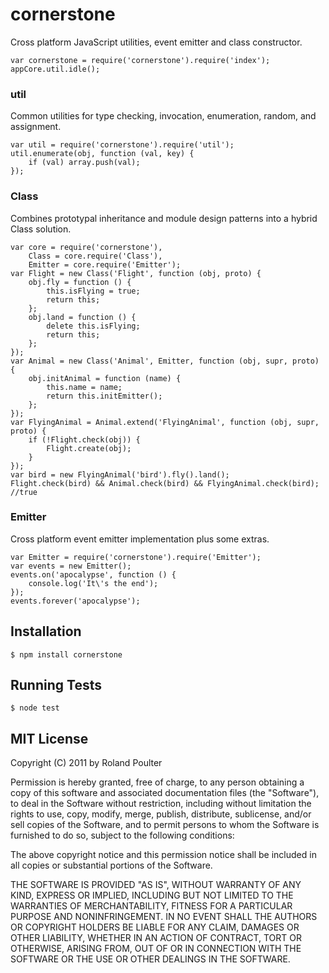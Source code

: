 # cornerstone

Cross platform JavaScript utilities, event emitter and class constructor.

	var cornerstone = require('cornerstone').require('index');
	appCore.util.idle();

### util

Common utilities for type checking, invocation, enumeration, random, and assignment.

	var util = require('cornerstone').require('util');
	util.enumerate(obj, function (val, key) {
		if (val) array.push(val);
	});

### Class

Combines prototypal inheritance and module design patterns into a hybrid Class solution.

	var core = require('cornerstone'),
	    Class = core.require('Class'),
	    Emitter = core.require('Emitter');
	var Flight = new Class('Flight', function (obj, proto) {
		obj.fly = function () {
			this.isFlying = true;
			return this;
		};
		obj.land = function () {
			delete this.isFlying;
			return this;
		};
	});
	var Animal = new Class('Animal', Emitter, function (obj, supr, proto) {
		obj.initAnimal = function (name) {
			this.name = name;
			return this.initEmitter();
		};
	});
	var FlyingAnimal = Animal.extend('FlyingAnimal', function (obj, supr, proto) {
		if (!Flight.check(obj)) {
			Flight.create(obj);
		}
	});
	var bird = new FlyingAnimal('bird').fly().land();
	Flight.check(bird) && Animal.check(bird) && FlyingAnimal.check(bird); //true

### Emitter

Cross platform event emitter implementation plus some extras.

	var Emitter = require('cornerstone').require('Emitter');
	var events = new Emitter();
	events.on('apocalypse', function () {
		console.log('It\'s the end');
	});
	events.forever('apocalypse');

## Installation

	$ npm install cornerstone

## Running Tests

	$ node test

## MIT License 

Copyright (C) 2011 by Roland Poulter

Permission is hereby granted, free of charge, to any person obtaining a copy
of this software and associated documentation files (the "Software"), to deal
in the Software without restriction, including without limitation the rights
to use, copy, modify, merge, publish, distribute, sublicense, and/or sell
copies of the Software, and to permit persons to whom the Software is
furnished to do so, subject to the following conditions:

The above copyright notice and this permission notice shall be included in
all copies or substantial portions of the Software.

THE SOFTWARE IS PROVIDED "AS IS", WITHOUT WARRANTY OF ANY KIND, EXPRESS OR
IMPLIED, INCLUDING BUT NOT LIMITED TO THE WARRANTIES OF MERCHANTABILITY,
FITNESS FOR A PARTICULAR PURPOSE AND NONINFRINGEMENT. IN NO EVENT SHALL THE
AUTHORS OR COPYRIGHT HOLDERS BE LIABLE FOR ANY CLAIM, DAMAGES OR OTHER
LIABILITY, WHETHER IN AN ACTION OF CONTRACT, TORT OR OTHERWISE, ARISING FROM,
OUT OF OR IN CONNECTION WITH THE SOFTWARE OR THE USE OR OTHER DEALINGS IN
THE SOFTWARE.